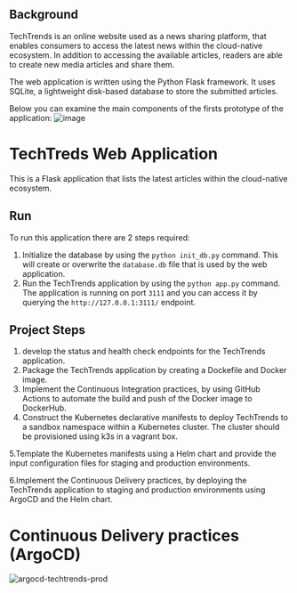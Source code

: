 ## Background

TechTrends is an online website used as a news sharing platform, that enables consumers to access the latest news within the cloud-native ecosystem. In addition to accessing the available articles, readers are able to create new media articles and share them.

The web application is written using the Python Flask framework. It uses SQLite, a lightweight disk-based database to store the submitted articles. 

Below you can examine the main components of the firsts prototype of the application:
![image](https://user-images.githubusercontent.com/24944117/148274846-8b5d2736-4489-45e1-8937-5938c0abee48.png)


# TechTreds Web Application

This is a Flask application that lists the latest articles within the cloud-native ecosystem.

## Run 

To run this application there are 2 steps required:

1. Initialize the database by using the `python init_db.py` command. This will create or overwrite the `database.db` file that is used by the web application.
2.  Run the TechTrends application by using the `python app.py` command. The application is running on port `3111` and you can access it by querying the `http://127.0.0.1:3111/` endpoint.

## Project Steps 

1. develop the status and health check endpoints for the TechTrends application.
2. Package the TechTrends application by creating a Dockefile and Docker image.
3. Implement the Continuous Integration practices, by using GitHub Actions to automate the build and push of the Docker image to DockerHub.
4. Construct the Kubernetes declarative manifests to deploy TechTrends to a sandbox namespace within a Kubernetes cluster.
The cluster should be provisioned using k3s in a vagrant box.

5.Template the Kubernetes manifests using a Helm chart and provide the input configuration files for staging and production environments.

6.Implement the Continuous Delivery practices, by deploying the TechTrends application to staging and production environments using ArgoCD and the Helm chart.
    

# Continuous Delivery practices (ArgoCD)
![argocd-techtrends-prod](https://user-images.githubusercontent.com/24944117/148275629-73bc97b1-79c0-4ae4-a183-8dfa9445a1b3.png)

    
    
